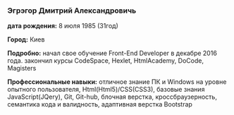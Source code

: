<h3>Эгрэгор Дмитрий Александровичь</h3>
<p><strong>дата рождения:</strong> 8 июля 1985 (31год)</p>
<p><strong>Город:</strong> Киев</p>
<p><strong>Подробно:</strong> начал свое обучение Front-End Developer в декабре 2016 года. закончил курсы CodeSpace, Hexlet, HtmlAcademy, DoCode, Magisters<p>
<p><strong>Профессиональные навыки:</strong> отличное знание ПК и Windows на уровне опытного пользователя, Html(Html5)/CSS(CSS3), базовые знания JavaScript(JQery), Git, Git-hub, блочная верстка, кроссбраузерность, семантика кода и валидность, адаптивная верстка Bootstrap
